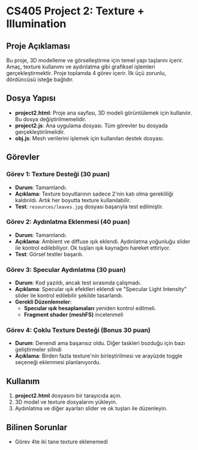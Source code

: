 # CS405 Project 2: Texture + Illumination

## Proje Açıklaması
Bu proje, 3D modelleme ve görselleştirme için temel yapı taşlarını içerir. Amaç, texture kullanımı ve aydınlatma gibi grafiksel işlemleri gerçekleştirmektir. Proje toplamda 4 görev içerir. İlk üçü zorunlu, dördüncüsü isteğe bağlıdır.

## Dosya Yapısı
- **project2.html**: Proje ana sayfası, 3D modeli görüntülemek için kullanılır. Bu dosya değiştirilmemelidir.
- **project2.js**: Ana uygulama dosyası. Tüm görevler bu dosyada gerçekleştirilmelidir.
- **obj.js**: Mesh verilerini işlemek için kullanılan destek dosyası.

## Görevler

### Görev 1: Texture Desteği (30 puan)
- **Durum**: Tamamlandı.
- **Açıklama**: Texture boyutlarının sadece 2'nin katı olma gerekliliği kaldırıldı. Artık her boyutta texture kullanılabilir.
- **Test**: `resources/leaves.jpg` dosyası başarıyla test edilmiştir.

### Görev 2: Aydınlatma Eklenmesi (40 puan)
- **Durum**: Tamamlandı.
- **Açıklama**: Ambient ve diffuse ışık eklendi. Aydınlatma yoğunluğu slider ile kontrol edilebiliyor. Ok tuşları ışık kaynağını hareket ettiriyor.
- **Test**: Görsel testler başarılı.

### Görev 3: Specular Aydınlatma (30 puan)
- **Durum**: Kod yazıldı, ancak test sırasında çalışmadı.
- **Açıklama**: Specular ışık efektleri eklendi ve "Specular Light Intensity" slider ile kontrol edilebilir şekilde tasarlandı.
- **Gerekli Düzenlemeler**:
  - **Specular ışık hesaplamaları** yeniden kontrol edilmeli.
  - **Fragment shader (meshFS)** incelenmeli

### Görev 4: Çoklu Texture Desteği (Bonus 30 puan)
- **Durum**: Denendi ama başarısız oldu. Diğer taskleri bozduğu için bazı geliştirmeler silindi
- **Açıklama**: Birden fazla texture'nin birleştirilmesi ve arayüzde toggle seçeneği eklenmesi planlanıyordu.

## Kullanım
1. **project2.html** dosyasını bir tarayıcıda açın.
2. 3D model ve texture dosyalarını yükleyin.
3. Aydınlatma ve diğer ayarları slider ve ok tuşları ile düzenleyin.

## Bilinen Sorunlar
- Görev 4te iki tane texture eklenemedi


